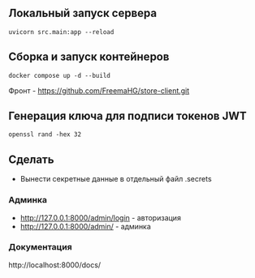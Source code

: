## Локальный запуск сервера
```
uvicorn src.main:app --reload 
```

## Сборка и запуск контейнеров
```
docker compose up -d --build
```

Фронт - https://github.com/FreemaHG/store-client.git

## Генерация ключа для подписи токенов JWT
```
openssl rand -hex 32

```

## Сделать
- Вынести секретные данные в отдельный файл .secrets


### Админка
- http://127.0.0.1:8000/admin/login - авторизация
- http://127.0.0.1:8000/admin/ - админка

### Документация
http://localhost:8000/docs/